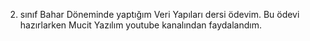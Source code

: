 2. sınıf Bahar Döneminde yaptığım Veri Yapıları dersi ödevim. Bu ödevi hazırlarken Mucit Yazılım youtube kanalından faydalandım.
